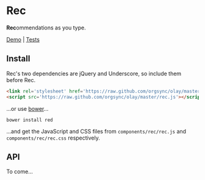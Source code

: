 # Rec

**Rec**ommendations as you type.

[Demo](http://orgsync.github.com/rec) | [Tests](http://orgsync.github.com/rec/test)

## Install

Rec's two dependencies are jQuery and Underscore, so include them before Rec.

```html
<link rel='stylesheet' href='https://raw.github.com/orgsync/olay/master/rec.css'>
<script src='https://raw.github.com/orgsync/olay/master/rec.js'></script>
```

...or use [bower](https://github.com/twitter/bower)...

```
bower install red
```

...and get the JavaScript and CSS files from `components/rec/rec.js` and
`components/rec/rec.css` respectively.

## API

To come...

